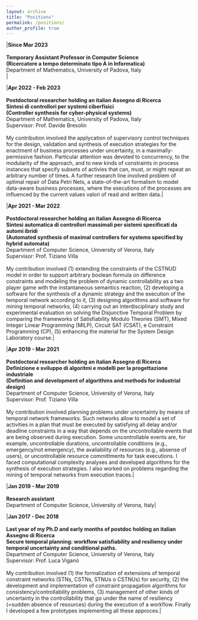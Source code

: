 ```yaml
---
layout: archive
title: "Positions"
permalink: /positions/
author_profile: true
---
```


|**Since Mar 2023<br/><br/>Temporary Assistant Professor in Computer Science**<br/>**(Ricercatore a tempo determinato tipo A in Informatica)**<br/>Department of Mathematics, University of Padova, Italy<br/>|


|**Apr 2022 - Feb 2023<br/><br/>Postdoctoral researcher holding an italian Assegno di Ricerca**<br/>**Sintesi di controllori per systemi ciberfisici**<br/>**(Controller synthesis for cyber-physical systems)**<br/>Department of Mathematics, University of Padova, Italy<br/>Supervisor: Prof. Davide Bresolin<br/><br/>My contribution involved the applycation of supervisory control techniques for the design, validation and synthesis of execution strategies for the enactment of business processes under uncertainty, in a maximally-permissive fashion. Particular attention was devoted to concurrency, to the modularity of the approach, and to new kinds of constraints in process instances that specify subsets of activies that can, must, or might repeat an arbitrary number of times. A further research line involved problem of optimal repair of Data Petri Nets, a state-of-the-art formalism to model data-aware business processes, where the executions of the processes are influenced by the current values valori of read and written data.|

|**Apr 2021 - Mar 2022<br/><br/>Postdoctoral researcher holding an italian Assegno di Ricerca**<br/>**Sintesi automatica di controllori massimali per sistemi specificati da automi ibridi**<br/>**(Automated synthesis of maximal controllers for systems specified by hybrid automata)**<br/>Department of Computer Science, University of Verona, Italy<br/>Supervisor: Prof. Tiziano Villa<br/><br/>My contribution involved (1) extending the constraints of the CSTNUD model in order to support arbitrary boolean formula on difference constraints and modeling the problem of dynamic controllability as a two player game with the instantaneous semantics reaction, (2) developing a software for the synthesis of a dynamic strategy and the execution of the temporal network according to it, (3) designing algorithms and software for mining temporal networks, (4) carrying out an interdisciplinary study and experimental evaluation on solving the Disjunctive Temporal Problem by comparing the frameworks of Satisfiability Modulo Theories (SMT), Mixed Integer Linear Programming (MILP), Circuit SAT (CSAT), e Constraint Programming (CP), (5) enhancing the material for the System Design Laboratory course.|

|**Apr 2019 - Mar 2021<br/><br/>Postdoctoral researcher holding an italian Assegno di Ricerca**<br/>**Definizione e sviluppo di algoritmi e modelli per la progettazione industriale**<br/>**(Definition and development of algorithms and methods for industrial design)**<br/>Department of Computer Science, University of Verona, Italy<br/>Supervisor: Prof. Tiziano Villa<br/><br/>My contribution involved planning problems under uncertainty by means of temporal network frameworks. Such networks allow to model a set of activities in a plan that must be executed by satisfying all delay and/or deadline constraints in a way that depends on the uncontrollable events that are being observed during execution. Some uncontrollable events are, for example, uncontrollable durations, uncontrollable conditions (e.g., emergency/not emergency), the avaliability of resources (e.g., absense of users), or uncontrollable resource committments for task executions. I faced computational complexity analyses and developed algorithms for the synthesis of execution strategies. I also worked on problems regarding the mining of temporal networks from execution traces.|

|**Jan 2019 - Mar 2019<br/><br/>Research assistant**<br/>Department of Computer Science, University of Verona, Italy|

|**Jan 2017 - Dec 2018<br/><br/>Last year of my Ph.D and early months of postdoc holding an italian Assegno di Ricerca**<br/>**Secure temporal planning: workflow satisfiability and resiliency under temporal uncertainty and conditional paths.**<br/>Department of Computer Science, University of Verona, Italy<br/>Supervisor: Prof. Luca Viganò<br/><br/>My contribution involved (1) the formalization of extensions of temporal constraint networks (STNs, CSTNs, STNUs o CSTNUs) for security, (2) the development and implementation of constraint propagation algorithms for consistency/controllability problems, (3) management of other kinds of uncertainty in the controllability that go under the name of resiliency (=sudden absence of resources) during the execution of a workflow. Finally I developed a few prototypes implementing all these approces.|